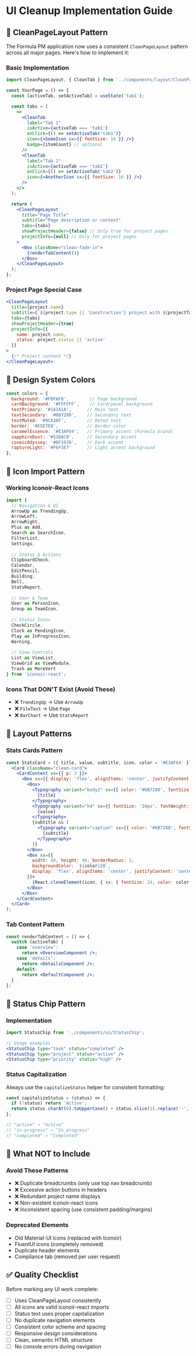 # UI Cleanup Implementation Guide

## 🎯 **CleanPageLayout Pattern**

The Formula PM application now uses a consistent `CleanPageLayout` pattern across all major pages. Here's how to implement it:

### **Basic Implementation**
```jsx
import CleanPageLayout, { CleanTab } from '../components/layout/CleanPageLayout';

const YourPage = () => {
  const [activeTab, setActiveTab] = useState('tab1');

  const tabs = (
    <>
      <CleanTab 
        label="Tab 1" 
        isActive={activeTab === 'tab1'}
        onClick={() => setActiveTab('tab1')}
        icon={<SomeIcon sx={{ fontSize: 16 }} />}
        badge={itemCount} // optional
      />
      <CleanTab 
        label="Tab 2" 
        isActive={activeTab === 'tab2'}
        onClick={() => setActiveTab('tab2')}
        icon={<AnotherIcon sx={{ fontSize: 16 }} />}
      />
    </>
  );

  return (
    <CleanPageLayout
      title="Page Title"
      subtitle="Page description or context"
      tabs={tabs}
      showProjectHeader={false} // Only true for project pages
      projectInfo={null} // Only for project pages
    >
      <Box className="clean-fade-in">
        {renderTabContent()}
      </Box>
    </CleanPageLayout>
  );
};
```

### **Project Page Special Case**
```jsx
<CleanPageLayout
  title={project.name}
  subtitle={`${project.type || 'Construction'} project with ${projectTasks.length} tasks`}
  tabs={tabs}
  showProjectHeader={true}
  projectInfo={{
    name: project.name,
    status: project.status || 'active'
  }}
>
  {/* Project content */}
</CleanPageLayout>
```

## 🎨 **Design System Colors**

```javascript
const colors = {
  background: '#FBFAF8',        // Page background
  cardBackground: '#FFFFFF',    // Card/panel background
  textPrimary: '#1A1A1A',      // Main text
  textSecondary: '#6B7280',    // Secondary text
  textMuted: '#9CA3AF',        // Muted text
  border: '#E5E7EB',           // Border color
  caramelEssence: '#E3AF64',   // Primary accent (Formula brand)
  sapphireDust: '#516AC8',     // Secondary accent
  cosmicOdyssey: '#0F1939',    // Dark accent
  raptureLight: '#F6F3E7'      // Light accent background
};
```

## 🔧 **Icon Import Pattern**

### **Working Iconoir-React Icons**
```javascript
import {
  // Navigation & UI
  ArrowUp as TrendingUp,
  ArrowLeft,
  ArrowRight,
  Plus as Add,
  Search as SearchIcon,
  FilterList,
  Settings,
  
  // Status & Actions
  ClipboardCheck,
  Calendar,
  EditPencil,
  Building,
  Bell,
  StatsReport,
  
  // User & Team
  User as PersonIcon,
  Group as TeamIcon,
  
  // Status Icons
  CheckCircle,
  Clock as PendingIcon,
  Play as InProgressIcon,
  Warning,
  
  // View Controls
  List as ViewList,
  ViewGrid as ViewModule,
  Trash as MoreVert
} from 'iconoir-react';
```

### **Icons That DON'T Exist (Avoid These)**
- ❌ `TrendingUp` → Use `ArrowUp`
- ❌ `FileText` → Use `Page`
- ❌ `BarChart` → Use `StatsReport`

## 📐 **Layout Patterns**

### **Stats Cards Pattern**
```jsx
const StatsCard = ({ title, value, subtitle, icon, color = '#E3AF64' }) => (
  <Card className="clean-card">
    <CardContent sx={{ p: 3 }}>
      <Box sx={{ display: 'flex', alignItems: 'center', justifyContent: 'space-between' }}>
        <Box>
          <Typography variant="body2" sx={{ color: '#6B7280', fontSize: '13px', fontWeight: 500, mb: 1 }}>
            {title}
          </Typography>
          <Typography variant="h4" sx={{ fontSize: '24px', fontWeight: 700, color: '#0F1939', mb: 0.5 }}>
            {value}
          </Typography>
          {subtitle && (
            <Typography variant="caption" sx={{ color: '#6B7280', fontSize: '12px' }}>
              {subtitle}
            </Typography>
          )}
        </Box>
        <Box sx={{
          width: 48, height: 48, borderRadius: 2,
          backgroundColor: `${color}20`,
          display: 'flex', alignItems: 'center', justifyContent: 'center'
        }}>
          {React.cloneElement(icon, { sx: { fontSize: 24, color: color } })}
        </Box>
      </Box>
    </CardContent>
  </Card>
);
```

### **Tab Content Pattern**
```jsx
const renderTabContent = () => {
  switch (activeTab) {
    case 'overview':
      return <OverviewComponent />;
    case 'details':
      return <DetailsComponent />;
    default:
      return <DefaultComponent />;
  }
};
```

## 🎯 **Status Chip Pattern**

### **Implementation**
```jsx
import StatusChip from '../components/ui/StatusChip';

// Usage examples
<StatusChip type="task" status="completed" />
<StatusChip type="project" status="active" />
<StatusChip type="priority" status="high" />
```

### **Status Capitalization**
Always use the `capitalizeStatus` helper for consistent formatting:
```javascript
const capitalizeStatus = (status) => {
  if (!status) return 'Active';
  return status.charAt(0).toUpperCase() + status.slice(1).replace('-', ' ');
};

// "active" → "Active"
// "in-progress" → "In progress"
// "completed" → "Completed"
```

## 🚫 **What NOT to Include**

### **Avoid These Patterns**
- ❌ Duplicate breadcrumbs (only use top nav breadcrumb)
- ❌ Excessive action buttons in headers
- ❌ Redundant project name displays
- ❌ Non-existent iconoir-react icons
- ❌ Inconsistent spacing (use consistent padding/margins)

### **Deprecated Elements**
- Old Material-UI icons (replaced with Iconoir)
- FluentUI icons (completely removed)
- Duplicate header elements
- Compliance tab (removed per user request)

## ✅ **Quality Checklist**

Before marking any UI work complete:
- [ ] Uses CleanPageLayout consistently
- [ ] All icons are valid iconoir-react imports
- [ ] Status text uses proper capitalization
- [ ] No duplicate navigation elements
- [ ] Consistent color scheme and spacing
- [ ] Responsive design considerations
- [ ] Clean, semantic HTML structure
- [ ] No console errors during navigation